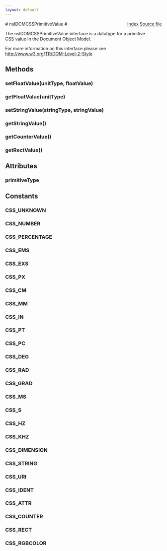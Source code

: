 ```yaml
---
layout: default
---
```

<div class='links' style='float:right'><a href="../index.html">Index</a>
<a href="http://dxr.mozilla.org/mozilla-central/source/dom/interfaces/css/nsIDOMCSSPrimitiveValue.idl">Source file</a>
</div>
# nsIDOMCSSPrimitiveValue #
  
The nsIDOMCSSPrimitiveValue interface is a datatype for a primitive  
CSS value in the Document Object Model.  
  
For more information on this interface please see  
http://www.w3.org/TR/DOM-Level-2-Style  
  

## Methods ##

### setFloatValue(unitType, floatValue) ###

### getFloatValue(unitType) ###

### setStringValue(stringType, stringValue) ###

### getStringValue() ###

### getCounterValue() ###

### getRectValue() ###

## Attributes ##

### primitiveType ###

## Constants ##

### CSS_UNKNOWN ###

### CSS_NUMBER ###

### CSS_PERCENTAGE ###

### CSS_EMS ###

### CSS_EXS ###

### CSS_PX ###

### CSS_CM ###

### CSS_MM ###

### CSS_IN ###

### CSS_PT ###

### CSS_PC ###

### CSS_DEG ###

### CSS_RAD ###

### CSS_GRAD ###

### CSS_MS ###

### CSS_S ###

### CSS_HZ ###

### CSS_KHZ ###

### CSS_DIMENSION ###

### CSS_STRING ###

### CSS_URI ###

### CSS_IDENT ###

### CSS_ATTR ###

### CSS_COUNTER ###

### CSS_RECT ###

### CSS_RGBCOLOR ###
